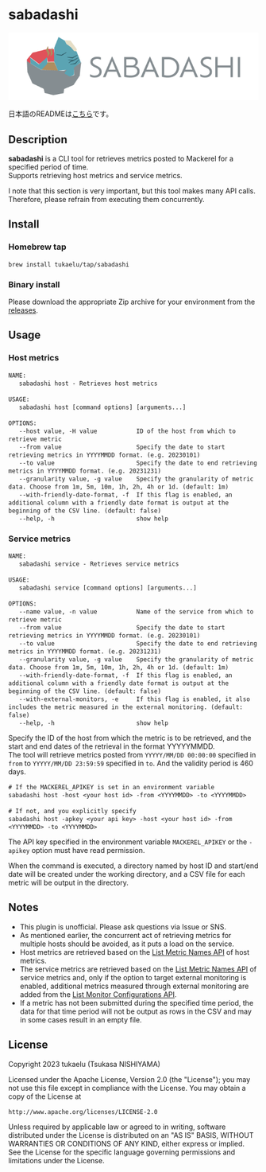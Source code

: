 # sabadashi

![](./images/sabadashi-logo.png)

日本語のREADMEは[こちら](README-ja.md)です。

## Description

**sabadashi** is a CLI tool for retrieves metrics posted to Mackerel for a specified period of time.  
Supports retrieving host metrics and service metrics.

I note that this section is very important, but this tool makes many API calls.  
Therefore, please refrain from executing them concurrently.

## Install

### Homebrew tap

```
brew install tukaelu/tap/sabadashi
```

### Binary install

Please download the appropriate Zip archive for your environment from the [releases](https://github.com/tukaelu/sabadashi/releases).

## Usage

### Host metrics

```
NAME:
   sabadashi host - Retrieves host metrics

USAGE:
   sabadashi host [command options] [arguments...]

OPTIONS:
   --host value, -H value           ID of the host from which to retrieve metric
   --from value                     Specify the date to start retrieving metrics in YYYYMMDD format. (e.g. 20230101)
   --to value                       Specify the date to end retrieving metrics in YYYYMMDD format. (e.g. 20231231)
   --granularity value, -g value    Specify the granularity of metric data. Choose from 1m, 5m, 10m, 1h, 2h, 4h or 1d. (default: 1m)
   --with-friendly-date-format, -f  If this flag is enabled, an additional column with a friendly date format is output at the beginning of the CSV line. (default: false)
   --help, -h                       show help
```

### Service metrics
```
NAME:
   sabadashi service - Retrieves service metrics

USAGE:
   sabadashi service [command options] [arguments...]

OPTIONS:
   --name value, -n value           Name of the service from which to retrieve metric
   --from value                     Specify the date to start retrieving metrics in YYYYMMDD format. (e.g. 20230101)
   --to value                       Specify the date to end retrieving metrics in YYYYMMDD format. (e.g. 20231231)
   --granularity value, -g value    Specify the granularity of metric data. Choose from 1m, 5m, 10m, 1h, 2h, 4h or 1d. (default: 1m)
   --with-friendly-date-format, -f  If this flag is enabled, an additional column with a friendly date format is output at the beginning of the CSV line. (default: false)
   --with-external-monitors, -e     If this flag is enabled, it also includes the metric measured in the external monitoring. (default: false)
   --help, -h                       show help
```

Specify the ID of the host from which the metric is to be retrieved, and the start and end dates of the retrieval in the format YYYYYMMDD.  
The tool will retrieve metrics posted from `YYYYY/MM/DD 00:00:00` specified in `from` to `YYYYY/MM/DD 23:59:59` specified in `to`. And the validity period is 460 days.

```
# If the MACKEREL_APIKEY is set in an environment variable
sabadashi host -host <your host id> -from <YYYYMMDD> -to <YYYYMMDD>

# If not, and you explicitly specify
sabadashi host -apkey <your api key> -host <your host id> -from <YYYYMMDD> -to <YYYYMMDD>
```

The API key specified in the environment variable `MACKEREL_APIKEY` or the `-apikey` option must have read permission.

When the command is executed, a directory named by host ID and start/end date will be created under the working directory, and a CSV file for each metric will be output in the directory.

## Notes

- This plugin is unofficial. Please ask questions via Issue or SNS.
- As mentioned earlier, the concurrent act of retrieving metrics for multiple hosts should be avoided, as it puts a load on the service.
- Host metrics are retrieved based on the [List Metric Names API](https://mackerel.io/api-docs/entry/hosts#metric-names) of host metrics.
- The service metrics are retrieved based on the [List Metric Names API](https://mackerel.io/api-docs/entry/services#metric-names) of service metrics and, only if the option to target external monitoring is enabled, additional metrics measured through external monitoring are added from the [List Monitor Configurations API](https://mackerel.io/api-docs/entry/monitors#list).
- If a metric has not been submitted during the specified time period, the data for that time period will not be output as rows in the CSV and may in some cases result in an empty file.

## License

Copyright 2023 tukaelu (Tsukasa NISHIYAMA)

Licensed under the Apache License, Version 2.0 (the "License"); you may not use this file except in compliance with the License. You may obtain a copy of the License at

```
http://www.apache.org/licenses/LICENSE-2.0
```

Unless required by applicable law or agreed to in writing, software distributed under the License is distributed on an "AS IS" BASIS, WITHOUT WARRANTIES OR CONDITIONS OF ANY KIND, either express or implied. See the License for the specific language governing permissions and limitations under the License.
